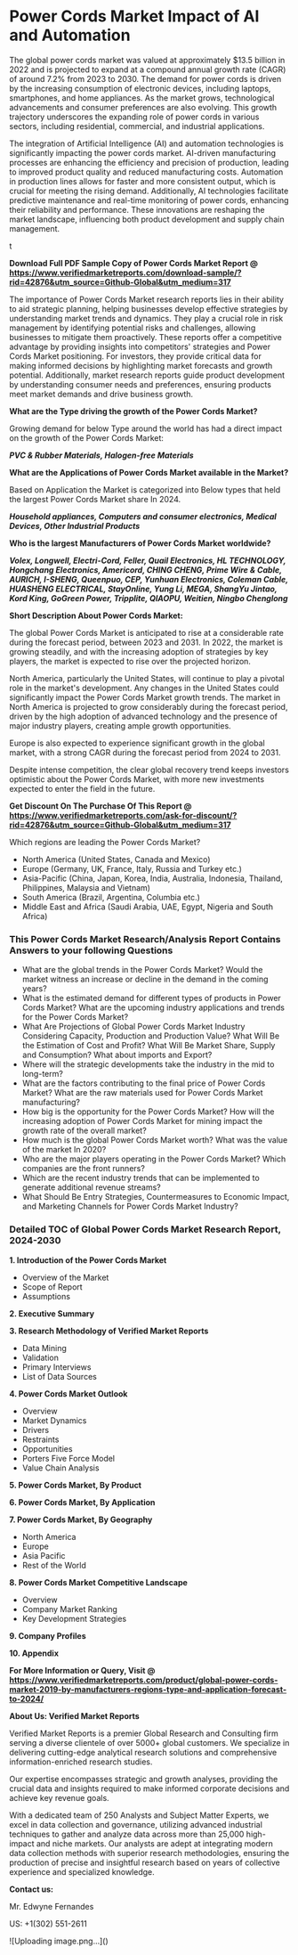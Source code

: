 <h1>Power Cords Market Impact of AI and Automation</h1><p>The global power cords market was valued at approximately $13.5 billion in 2022 and is projected to expand at a compound annual growth rate (CAGR) of around 7.2% from 2023 to 2030. The demand for power cords is driven by the increasing consumption of electronic devices, including laptops, smartphones, and home appliances. As the market grows, technological advancements and consumer preferences are also evolving. This growth trajectory underscores the expanding role of power cords in various sectors, including residential, commercial, and industrial applications.</p><p>The integration of Artificial Intelligence (AI) and automation technologies is significantly impacting the power cords market. AI-driven manufacturing processes are enhancing the efficiency and precision of production, leading to improved product quality and reduced manufacturing costs. Automation in production lines allows for faster and more consistent output, which is crucial for meeting the rising demand. Additionally, AI technologies facilitate predictive maintenance and real-time monitoring of power cords, enhancing their reliability and performance. These innovations are reshaping the market landscape, influencing both product development and supply chain management.</p>t</p><p id="" class=""><strong>Download Full PDF Sample Copy of Power Cords Market Report @ <a href="https://www.verifiedmarketreports.com/download-sample/?rid=42876&utm_source=Github-Global&utm_medium=317" target="_blank">https://www.verifiedmarketreports.com/download-sample/?rid=42876&utm_source=Github-Global&utm_medium=317</a></strong></p><p>The importance of&nbsp;Power Cords Market research reports lies in their ability to aid strategic planning, helping businesses develop effective strategies by understanding market trends and dynamics. They play a crucial role in risk management by identifying potential risks and challenges, allowing businesses to mitigate them proactively. These reports offer a competitive advantage by providing insights into competitors' strategies and Power Cords Market positioning. For investors, they provide critical data for making informed decisions by highlighting market forecasts and growth potential. Additionally, market research reports guide product development by understanding consumer needs and preferences, ensuring products meet market demands and drive business growth.</p><p><strong>What are the&nbsp;Type driving the growth of the Power Cords Market?</strong></p><p id="" class="">Growing demand for below Type around the world has had a direct impact on the growth of the Power Cords Market:</p><em><strong>PVC & Rubber Materials, Halogen-free Materials</strong></em></p><strong>What are the&nbsp;Applications&nbsp;of Power Cords Market available in the Market?</strong></p><p id="" class="">Based on Application the Market is categorized into Below types that held the largest Power Cords Market share In 2024.</p><em><strong>Household appliances, Computers and consumer electronics, Medical Devices, Other Industrial Products</strong></em></p><strong>Who is the largest Manufacturers of Power Cords Market worldwide?</strong></p><p><em><strong>Volex, Longwell, Electri-Cord, Feller, Quail Electronics, HL TECHNOLOGY, Hongchang Electronics, Americord, CHING CHENG, Prime Wire & Cable, AURICH, I-SHENG, Queenpuo, CEP, Yunhuan Electronics, Coleman Cable, HUASHENG ELECTRICAL, StayOnline, Yung Li, MEGA, ShangYu Jintao, Kord King, GoGreen Power, Tripplite, QIAOPU, Weitien, Ningbo Chenglong</strong></em></p><p id="" class=""><strong>Short Description About Power Cords Market:</strong></p><p>The global Power Cords Market is anticipated to rise at a considerable rate during the forecast period, between 2023 and 2031. In 2022, the market is growing steadily, and with the increasing adoption of strategies by key players, the market is expected to rise over the projected horizon.</p><p>North America, particularly the United States, will continue to play a pivotal role in the market's development. Any changes in the United States could significantly impact the Power Cords Market growth trends. The market in North America is projected to grow considerably during the forecast period, driven by the high adoption of advanced technology and the presence of major industry players, creating ample growth opportunities.</p><p>Europe is also expected to experience significant growth in the global market, with a strong CAGR during the forecast period from 2024 to 2031.</p><p>Despite intense competition, the clear global recovery trend keeps investors optimistic about the Power Cords Market, with more new investments expected to enter the field in the future.</p><p id="" class=""><strong>Get Discount On The Purchase Of This Report @ <a href="https://www.verifiedmarketreports.com/ask-for-discount/?rid=42876&utm_source=Github-Global&utm_medium=317" target="_blank">https://www.verifiedmarketreports.com/ask-for-discount/?rid=42876&utm_source=Github-Global&utm_medium=317</a></strong></p>Which regions are leading the Power Cords Market?</p><ul><li>North America (United States, Canada and Mexico)</li><li>Europe (Germany, UK, France, Italy, Russia and Turkey etc.)</li><li>Asia-Pacific (China, Japan, Korea, India, Australia, Indonesia, Thailand, Philippines, Malaysia and Vietnam)</li><li>South America (Brazil, Argentina, Columbia etc.)</li><li>Middle East and Africa (Saudi Arabia, UAE, Egypt, Nigeria and South Africa)</li></ul><h3 id="" class="">This Power Cords Market Research/Analysis Report Contains Answers to your following Questions</h3><ul><li>What are the global trends in the Power Cords Market? Would the market witness an increase or decline in the demand in the coming years?</li><li>What is the estimated demand for different types of products in Power Cords Market? What are the upcoming industry applications and trends for the Power Cords Market?</li><li>What Are Projections of Global Power Cords Market Industry Considering Capacity, Production and Production Value? What Will Be the Estimation of Cost and Profit? What Will Be Market Share, Supply and Consumption? What about imports and Export?</li><li>Where will the strategic developments take the industry in the mid to long-term?</li><li>What are the factors contributing to the final price of Power Cords Market? What are the raw materials used for Power Cords Market manufacturing?</li><li>How big is the opportunity for the Power Cords Market? How will the increasing adoption of Power Cords Market for mining impact the growth rate of the overall market?</li><li>How much is the global Power Cords Market worth? What was the value of the market In 2020?</li><li>Who are the major players operating in the Power Cords Market? Which companies are the front runners?</li><li>Which are the recent industry trends that can be implemented to generate additional revenue streams?</li><li>What Should Be Entry Strategies, Countermeasures to Economic Impact, and Marketing Channels for Power Cords Market Industry?</li></ul><h3 id="" class="">Detailed TOC of Global Power Cords Market Research Report, 2024-2030</h3><p id="" class=""><strong>1. Introduction of the Power Cords Market</strong></p><ul><li>Overview of the Market</li><li>Scope of Report</li><li>Assumptions</li></ul><p id="" class=""><strong>2. Executive Summary</strong></p><p id="" class=""><strong>3. Research Methodology of Verified Market Reports</strong></p><ul><li>Data Mining</li><li>Validation</li><li>Primary Interviews</li><li>List of Data Sources</li></ul><p id="" class=""><strong>4. Power Cords Market Outlook</strong></p><ul><li>Overview</li><li>Market Dynamics</li><li>Drivers</li><li>Restraints</li><li>Opportunities</li><li>Porters Five Force Model</li><li>Value Chain Analysis</li></ul><p id="" class=""><strong>5. Power Cords Market, By Product</strong></p><p id="" class=""><strong>6. Power Cords Market, By Application</strong></p><p id="" class=""><strong>7. Power Cords Market, By Geography</strong></p><ul><li>North America</li><li>Europe</li><li>Asia Pacific</li><li>Rest of the World</li></ul><p id="" class=""><strong>8. Power Cords Market Competitive Landscape</strong></p><ul><li>Overview</li><li>Company Market Ranking</li><li>Key Development Strategies</li></ul><p id="" class=""><strong>9. Company Profiles</strong></p><p id="" class=""><strong>10. Appendix</strong></p><p id="" class=""><strong>For More Information or Query, Visit @ <a href="https://www.verifiedmarketreports.com/product/global-power-cords-market-2019-by-manufacturers-regions-type-and-application-forecast-to-2024/" target="_blank">https://www.verifiedmarketreports.com/product/global-power-cords-market-2019-by-manufacturers-regions-type-and-application-forecast-to-2024/</a></strong></p><p id="" class=""><strong>About Us: Verified Market Reports</strong></p><p id="" class="">Verified Market Reports is a premier Global Research and Consulting firm serving a diverse clientele of over 5000+ global customers. We specialize in delivering cutting-edge analytical research solutions and comprehensive information-enriched research studies.</p><p id="" class="">Our expertise encompasses strategic and growth analyses, providing the crucial data and insights required to make informed corporate decisions and achieve key revenue goals.</p><p id="" class="">With a dedicated team of 250 Analysts and Subject Matter Experts, we excel in data collection and governance, utilizing advanced industrial techniques to gather and analyze data across more than 25,000 high-impact and niche markets. Our analysts are adept at integrating modern data collection methods with superior research methodologies, ensuring the production of precise and insightful research based on years of collective experience and specialized knowledge.</p><p id="" class=""><strong>Contact us:</strong></p><p id="" class="">Mr. Edwyne Fernandes</p><p id="" class="">US: +1(302) 551-2611</p>
![Uploading image.png…]()
